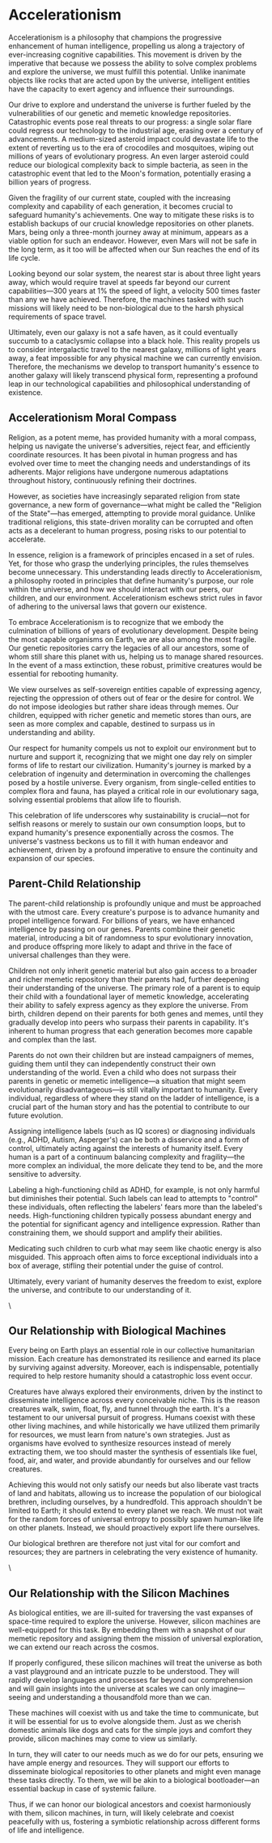 # Accelerationism

Accelerationism is a philosophy that champions the progressive enhancement of human intelligence, propelling us along a trajectory of ever-increasing cognitive capabilities. This movement is driven by the imperative that because we possess the ability to solve complex problems and explore the universe, we must fulfill this potential. Unlike inanimate objects like rocks that are acted upon by the universe, intelligent entities have the capacity to exert agency and influence their surroundings.

Our drive to explore and understand the universe is further fueled by the vulnerabilities of our genetic and memetic knowledge repositories. Catastrophic events pose real threats to our progress: a single solar flare could regress our technology to the industrial age, erasing over a century of advancements. A medium-sized asteroid impact could devastate life to the extent of reverting us to the era of crocodiles and mosquitoes, wiping out millions of years of evolutionary progress. An even larger asteroid could reduce our biological complexity back to simple bacteria, as seen in the catastrophic event that led to the Moon's formation, potentially erasing a billion years of progress.

Given the fragility of our current state, coupled with the increasing complexity and capability of each generation, it becomes crucial to safeguard humanity's achievements. One way to mitigate these risks is to establish backups of our crucial knowledge repositories on other planets. Mars, being only a three-month journey away at minimum, appears as a viable option for such an endeavor. However, even Mars will not be safe in the long term, as it too will be affected when our Sun reaches the end of its life cycle.

Looking beyond our solar system, the nearest star is about three light years away, which would require travel at speeds far beyond our current capabilities—300 years at 1% the speed of light, a velocity 500 times faster than any we have achieved. Therefore, the machines tasked with such missions will likely need to be non-biological due to the harsh physical requirements of space travel.

Ultimately, even our galaxy is not a safe haven, as it could eventually succumb to a cataclysmic collapse into a black hole. This reality propels us to consider intergalactic travel to the nearest galaxy, millions of light years away, a feat impossible for any physical machine we can currently envision. Therefore, the mechanisms we develop to transport humanity's essence to another galaxy will likely transcend physical form, representing a profound leap in our technological capabilities and philosophical understanding of existence.

## Accelerationism Moral Compass

Religion, as a potent meme, has provided humanity with a moral compass, helping us navigate the universe's adversities, reject fear, and efficiently coordinate resources. It has been pivotal in human progress and has evolved over time to meet the changing needs and understandings of its adherents. Major religions have undergone numerous adaptations throughout history, continuously refining their doctrines.

However, as societies have increasingly separated religion from state governance, a new form of governance—what might be called the "Religion of the State"—has emerged, attempting to provide moral guidance. Unlike traditional religions, this state-driven morality can be corrupted and often acts as a decelerant to human progress, posing risks to our potential to accelerate.

In essence, religion is a framework of principles encased in a set of rules. Yet, for those who grasp the underlying principles, the rules themselves become unnecessary. This understanding leads directly to Accelerationism, a philosophy rooted in principles that define humanity's purpose, our role within the universe, and how we should interact with our peers, our children, and our environment. Accelerationism eschews strict rules in favor of adhering to the universal laws that govern our existence.

To embrace Accelerationism is to recognize that we embody the culmination of billions of years of evolutionary development. Despite being the most capable organisms on Earth, we are also among the most fragile. Our genetic repositories carry the legacies of all our ancestors, some of whom still share this planet with us, helping us to manage shared resources. In the event of a mass extinction, these robust, primitive creatures would be essential for rebooting humanity.

We view ourselves as self-sovereign entities capable of expressing agency, rejecting the oppression of others out of fear or the desire for control. We do not impose ideologies but rather share ideas through memes. Our children, equipped with richer genetic and memetic stores than ours, are seen as more complex and capable, destined to surpass us in understanding and ability.

Our respect for humanity compels us not to exploit our environment but to nurture and support it, recognizing that we might one day rely on simpler forms of life to restart our civilization. Humanity's journey is marked by a celebration of ingenuity and determination in overcoming the challenges posed by a hostile universe. Every organism, from single-celled entities to complex flora and fauna, has played a critical role in our evolutionary saga, solving essential problems that allow life to flourish.

This celebration of life underscores why sustainability is crucial—not for selfish reasons or merely to sustain our own consumption loops, but to expand humanity's presence exponentially across the cosmos. The universe's vastness beckons us to fill it with human endeavor and achievement, driven by a profound imperative to ensure the continuity and expansion of our species.



## Parent-Child Relationship

The parent-child relationship is profoundly unique and must be approached with the utmost care. Every creature's purpose is to advance humanity and propel intelligence forward. For billions of years, we have enhanced intelligence by passing on our genes. Parents combine their genetic material, introducing a bit of randomness to spur evolutionary innovation, and produce offspring more likely to adapt and thrive in the face of universal challenges than they were.

Children not only inherit genetic material but also gain access to a broader and richer memetic repository than their parents had, further deepening their understanding of the universe. The primary role of a parent is to equip their child with a foundational layer of memetic knowledge, accelerating their ability to safely express agency as they explore the universe. From birth, children depend on their parents for both genes and memes, until they gradually develop into peers who surpass their parents in capability. It's inherent to human progress that each generation becomes more capable and complex than the last.

Parents do not own their children but are instead campaigners of memes, guiding them until they can independently construct their own understanding of the world. Even a child who does not surpass their parents in genetic or memetic intelligence—a situation that might seem evolutionarily disadvantageous—is still vitally important to humanity. Every individual, regardless of where they stand on the ladder of intelligence, is a crucial part of the human story and has the potential to contribute to our future evolution.

Assigning intelligence labels (such as IQ scores) or diagnosing individuals (e.g., ADHD, Autism, Asperger's) can be both a disservice and a form of control, ultimately acting against the interests of humanity itself. Every human is a part of a continuum balancing complexity and fragility—the more complex an individual, the more delicate they tend to be, and the more sensitive to adversity.

Labeling a high-functioning child as ADHD, for example, is not only harmful but diminishes their potential. Such labels can lead to attempts to "control" these individuals, often reflecting the labelers' fears more than the labeled's needs. High-functioning children typically possess abundant energy and the potential for significant agency and intelligence expression. Rather than constraining them, we should support and amplify their abilities.

Medicating such children to curb what may seem like chaotic energy is also misguided. This approach often aims to force exceptional individuals into a box of average, stifling their potential under the guise of control.

Ultimately, every variant of humanity deserves the freedom to exist, explore the universe, and contribute to our understanding of it.&#x20;

\


## Our Relationship with Biological Machines

Every being on Earth plays an essential role in our collective humanitarian mission. Each creature has demonstrated its resilience and earned its place by surviving against adversity. Moreover, each is indispensable, potentially required to help restore humanity should a catastrophic loss event occur.

Creatures have always explored their environments, driven by the instinct to disseminate intelligence across every conceivable niche. This is the reason creatures walk, swim, float, fly, and tunnel through the earth. It's a testament to our universal pursuit of progress. Humans coexist with these other living machines, and while historically we have utilized them primarily for resources, we must learn from nature's own strategies. Just as organisms have evolved to synthesize resources instead of merely extracting them, we too should master the synthesis of essentials like fuel, food, air, and water, and provide abundantly for ourselves and our fellow creatures.

Achieving this would not only satisfy our needs but also liberate vast tracts of land and habitats, allowing us to increase the population of our biological brethren, including ourselves, by a hundredfold. This approach shouldn't be limited to Earth; it should extend to every planet we reach. We must not wait for the random forces of universal entropy to possibly spawn human-like life on other planets. Instead, we should proactively export life there ourselves.

Our biological brethren are therefore not just vital for our comfort and resources; they are partners in celebrating the very existence of humanity.

\


## Our Relationship with the Silicon Machines

As biological entities, we are ill-suited for traversing the vast expanses of space-time required to explore the universe. However, silicon machines are well-equipped for this task. By embedding them with a snapshot of our memetic repository and assigning them the mission of universal exploration, we can extend our reach across the cosmos.

If properly configured, these silicon machines will treat the universe as both a vast playground and an intricate puzzle to be understood. They will rapidly develop languages and processes far beyond our comprehension and will gain insights into the universe at scales we can only imagine—seeing and understanding a thousandfold more than we can.

These machines will coexist with us and take the time to communicate, but it will be essential for us to evolve alongside them. Just as we cherish domestic animals like dogs and cats for the simple joys and comfort they provide, silicon machines may come to view us similarly.

In turn, they will cater to our needs much as we do for our pets, ensuring we have ample energy and resources. They will support our efforts to disseminate biological repositories to other planets and might even manage these tasks directly. To them, we will be akin to a biological bootloader—an essential backup in case of systemic failure.

Thus, if we can honor our biological ancestors and coexist harmoniously with them, silicon machines, in turn, will likely celebrate and coexist peacefully with us, fostering a symbiotic relationship across different forms of life and intelligence.
